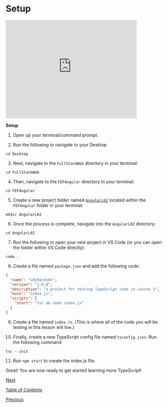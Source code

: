 # Setup

<iframe width="420" height="315" src="https://player.vimeo.com/external/305133609.hd.mp4?s=d6222a1b76a6fa6ccb9baa07e402a52f2b0c15dd&profile_id=175" frameborder="0" allowfullscreen></iframe>

**Setup**

1. Open up your terminal/command prompt.

2. Run the following to navigate to your Desktop

```shell
cd Desktop
```

3. Next, navigate to the `FullStackWeb` directory in your terminal:

```shell
cd FullStackWeb
```

4. Then, navigate to the `FEFAngular` directory in your terminal:

```shell
cd FEFAngular
```

5. Create a new project folder named [`AngularL02`](./AngularL02) located within the `FEFAngular` folder in your terminal:

```
mkdir AngularL02
```

6. Once the process is complete, navigate into the `AngularL02` directory:

```shell
cd AngularL02
```

7. Run the following to open your new project in VS Code (or you can open the folder within VS Code directly):

```shell
code .
```

8. Create a file named `package.json` and add the following code:

```json
{
  "name": "L01HandsOn",
  "version": "1.0.0",
  "description": "a project for testing TypeScript code in Lesson 2",
  "main": "index.js",
  "scripts": {
    "start": "tsc && node index.js"
  }
}
```

9. Create a file named `index.ts`. (This is where all of the code you will be testing in this lesson will live.)

10. Finally, create a new TypeScript config file named `tsconfig.json`. Run the following command:

```shell
tsc --init
```

11. Run `npm start` to create the index.js file.

Great! You are now ready to get started learning more TypeScript!

[Next](./3.md)

[Table of Contents](./README.md)

[Previous](./1.md)
